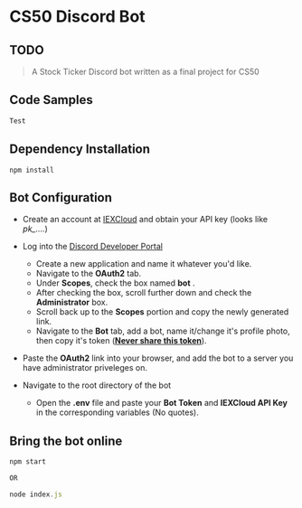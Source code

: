 # CS50 Discord Bot
 
## TODO

> A Stock Ticker Discord bot written as a final project for CS50

## Code Samples
```Javascript
Test
```


## Dependency Installation
```
npm install
```

## Bot Configuration
* Create an account at [IEXCloud](https://iexcloud.io) and obtain your API key (looks like *pk_....*)

* Log into the [Discord Developer Portal](https://discord.com/developers/applications)
  * Create a new application and name it whatever you'd like.
  * Navigate to the **OAuth2** tab.
  * Under **Scopes**, check the box named **bot** .
  * After checking the box, scroll further down and check the **Administrator** box.
  * Scroll back up to the **Scopes** portion and copy the newly generated link.
  * Navigate to the **Bot** tab, add a bot, name it/change it's profile photo, then copy it's token (<ins>**Never share this token**</ins>).

* Paste the **OAuth2** link into your browser, and add the bot to a server you have administrator priveleges on.

* Navigate to the root directory of the bot
  * Open the **.env** file and paste your **Bot Token** and **IEXCloud API Key** in the corresponding variables (No quotes).

## Bring the bot online
```javascript
npm start

OR

node index.js

```

